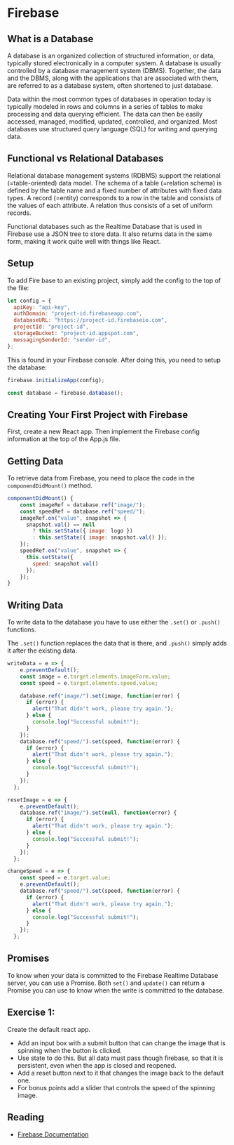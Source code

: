 # Firebase

## What is a Database

A database is an organized collection of structured information, or data, typically stored electronically in a computer system. A database is usually controlled by a database management system (DBMS). Together, the data and the DBMS, along with the applications that are associated with them, are referred to as a database system, often shortened to just database.

Data within the most common types of databases in operation today is typically modeled in rows and columns in a series of tables to make processing and data querying efficient. The data can then be easily accessed, managed, modified, updated, controlled, and organized. Most databases use structured query language (SQL) for writing and querying data.

## Functional vs Relational Databases

Relational database management systems (RDBMS) support the relational (=table-oriented) data model. The schema of a table (=relation schema) is defined by the table name and a fixed number of attributes with fixed data types. A record (=entity) corresponds to a row in the table and consists of the values of each attribute. A relation thus consists of a set of uniform records.

Functional databases such as the Realtime Database that is used in Firebase use a JSON tree to store data. It also returns data in the same form, making it  work quite well with things like React. 

## Setup

To add Fire base to an existing project, simply add the config to the top of the file:  

```javascript 
let config = {
  apiKey: "api-key",
  authDomain: "project-id.firebaseapp.com",
  databaseURL: "https://project-id.firebaseio.com",
  projectId: "project-id",
  storageBucket: "project-id.appspot.com",
  messagingSenderId: "sender-id",
};

```

This is found in your Firebase console. After doing this, you need to setup the database: 

```javascript
firebase.initializeApp(config);

const database = firebase.database();
```

## Creating Your First Project with Firebase

First, create a new React app. Then implement the Firebase config information at the top of the App.js file. 

## Getting Data

To retrieve data from Firebase, you need to place the code in the `componendDidMount()` method. 

```javascript
componentDidMount() {
    const imageRef = database.ref("image/");
    const speedRef = database.ref("speed/");
    imageRef.on("value", snapshot => {
      snapshot.val() == null
        ? this.setState({ image: logo })
        : this.setState({ image: snapshot.val() });
    });
    speedRef.on("value", snapshot => {
      this.setState({
        speed: snapshot.val()
      });
    });
}
```
## Writing Data

To write data to the database you have to use either the `.set()` or `.push()` functions. 

The `.set()` function replaces the data that is there, and `.push()` simply adds it after the existing data.

```javascript
writeData = e => {
    e.preventDefault();
    const image = e.target.elements.imageForm.value;
    const speed = e.target.elements.speed.value;

    database.ref("image/").set(image, function(error) {
      if (error) {
        alert("That didn't work, please try again.");
      } else {
        console.log("Successful submit!");
      }
    });
    database.ref("speed/").set(speed, function(error) {
      if (error) {
        alert("That didn't work, please try again.");
      } else {
        console.log("Successful submit!");
      }
    });
  };

```

```javascript 
resetImage = e => {
    e.preventDefault();
    database.ref("image/").set(null, function(error) {
      if (error) {
        alert("That didn't work, please try again.");
      } else {
        console.log("Successful submit!");
      }
    });
  };
```

```javascript 
changeSpeed = e => {
    const speed = e.target.value;
    e.preventDefault();
    database.ref("speed/").set(speed, function(error) {
      if (error) {
        alert("That didn't work, please try again.");
      } else {
        console.log("Successful submit!");
      }
    });
  };
```

## Promises

To know when your data is committed to the Firebase Realtime Database server, you can use a Promise. Both `set()` and `update()` can return a Promise you can use to know when the write is committed to the database.

## Exercise 1: 

Create the default react app.

- Add an input box with a submit button that can change the image that is spinning when the button is clicked. 
- Use state to do this. But all data must pass though firebase, so that it is persistent, even when the app is closed and reopened. 
- Add a reset button next to it that changes the image back to the default one. 
- For bonus points add a slider that controls the speed of the spinning image. 

## Reading
- [Firebase Documentation](https://firebase.google.com/docs/database/web/start?authuser=0)
